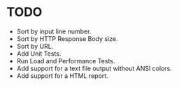 
# TODO

- Sort by input line number.
- Sort by HTTP Response Body size.
- Sort by URL.
- Add Unit Tests.
- Run Load and Performance Tests.
- Add support for a text file output without ANSI colors.
- Add support for a HTML report.
